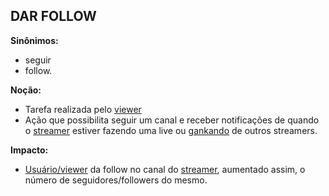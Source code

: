 ## DAR FOLLOW

**Sinônimos:** 
* seguir
* follow.

**Noção:** 
* Tarefa realizada pelo [viewer](https://github.com/gabrielziegler3/Requisitos-2018-1/wiki/Viewer)
* Ação que possibilita seguir um canal e receber notificações de quando o [streamer](https://github.com/gabrielziegler3/Requisitos-2018-1/wiki/L%C3%A9xico-Streamer) estiver fazendo uma live ou [gankando](https://github.com/gabrielziegler3/Requisitos-2018-1/wiki/Raid) de outros streamers.

**Impacto:**
* [Usuário/viewer](https://github.com/gabrielziegler3/Requisitos-2018-1/wiki/Viewer) da follow no canal do [streamer](https://github.com/gabrielziegler3/Requisitos-2018-1/wiki/L%C3%A9xico-Streamer), aumentado assim, o número de seguidores/followers do mesmo.